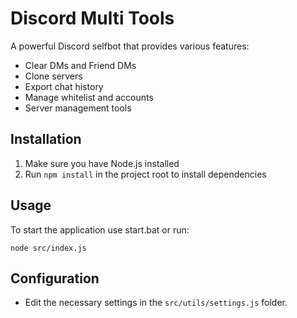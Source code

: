 # Discord Multi Tools

A powerful Discord selfbot that provides various features:

- Clear DMs and Friend DMs
- Clone servers
- Export chat history
- Manage whitelist and accounts
- Server management tools

## Installation

1. Make sure you have Node.js installed
2. Run `npm install` in the project root to install dependencies

## Usage

To start the application use start.bat or run:

```
node src/index.js
```

## Configuration

- Edit the necessary settings in the `src/utils/settings.js` folder.
